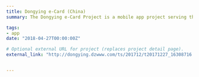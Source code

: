 ```yaml
---
title: Dongying e-Card (China)
summary: The Dongying e-Card Project is a mobile app project serving the citizen of Dongying Shandong, China. Dongying e-Card app has rich functions. It can help people register to see doctors, scan QRcode to pay, pay for property fees, utilities, and so on. As a project manager, I led a 10 people developing team. I was responsible for designing the prototype of the Dongying e-Card app, integrating the services of China UnionPay Merchant Services Company, Ltd., and software interface negotiation with the Social Security Administration, library, hospital, and other institutions in Dongying.

tags:
- app
date: "2018-04-27T00:00:00Z"

# Optional external URL for project (replaces project detail page).
external_link: "http://dongying.dzwww.com/ts/201712/t20171227_16308716.htm"


---
```


